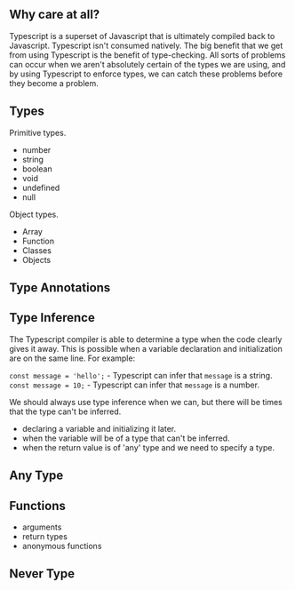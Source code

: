 ## Why care at all?
Typescript is a superset of Javascript that is ultimately compiled back to Javascript. Typescript isn't consumed natively. The big benefit that we get from using Typescript is the benefit of type-checking. All sorts of problems can occur when we aren't absolutely certain of the types we are using, and by using Typescript to enforce types, we can catch these problems before they become a problem.

## Types
Primitive types. 

- number
- string
- boolean
- void
- undefined
- null

Object types.

- Array
- Function
- Classes
- Objects

## Type Annotations

## Type Inference
The Typescript compiler is able to determine a type when the code clearly gives it away. This is possible when a variable declaration and initialization are on the same line. For example:

`const message = 'hello';` - Typescript can infer that `message` is a string.
`const message = 10;` - Typescript can infer that `message` is a number.

We should always use type inference when we can, but there will be times that the type can't be inferred.
- declaring a variable and initializing it later.
- when the variable will be of a type that can't be inferred.
- when the return value is of 'any' type and we need to specify a type.

## Any Type

## Functions
- arguments
- return types
- anonymous functions

## Never Type